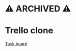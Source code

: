 # ⚠️ ARCHIVED ⚠️

# Trello clone

[Task board](https://hu553in.notion.site/81f0a7688b1a4a0e9e92238b0712b2cc?v=bcbded296b99415794ae21a3bb3168ec)
